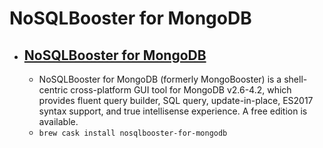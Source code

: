 # NoSQLBooster for MongoDB
- [NoSQLBooster for MongoDB](https://nosqlbooster.com/)
  - 
  - NoSQLBooster for MongoDB (formerly MongoBooster) is a shell-centric cross-platform GUI tool for MongoDB v2.6-4.2,                                                        which provides fluent query builder, SQL query, update-in-place, ES2017                                                        syntax support, and true intellisense experience.  A free edition is available. 
  - `brew cask install nosqlbooster-for-mongodb`
